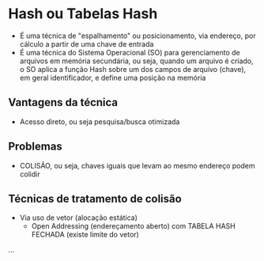 # Hash ou Tabelas Hash
* É uma técnica de "espalhamento" ou posicionamento, via endereço, por cálculo a partir de uma chave de entrada
* É uma técnica do Sistema Operacional (SO) para gerenciamento de arquivos em memória secundária, ou seja, quando um arquivo é criado, o SO aplica a função Hash sobre um dos campos de arquivo (chave), em geral identificador, e define uma posição na memória

## Vantagens da técnica
* Acesso direto, ou seja pesquisa/busca otimizada

## Problemas
* COLISÃO, ou seja, chaves iguais que levam ao mesmo endereço podem colidir

## Técnicas de tratamento de colisão
* Via uso de vetor (alocação estática)
  * Open Addressing (endereçamento aberto) com TABELA HASH FECHADA (existe limite do vetor)

...
